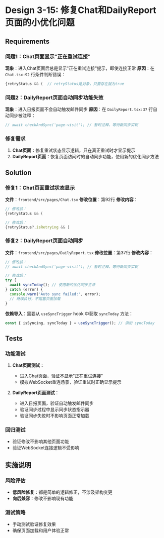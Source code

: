 # Design 3-15: 修复Chat和DailyReport页面的小优化问题

## Requirements

### 问题1：Chat页面显示"正在重试连接"
**现象**：进入Chat页面后总是显示"正在重试连接"提示，即使连接正常
**原因**：在 `Chat.tsx:92` 行条件判断错误：
```typescript
{retryStatus && (  // retryStatus是对象，只要存在就为true
```

### 问题2：DailyReport页面自动同步功能失效
**现象**：进入日报页面不会自动触发邮件同步
**原因**：在 `DailyReport.tsx:37` 行自动同步被注释：
```typescript
// await checkAndSync('page-visit'); // 暂时注释，等待新同步实现
```

### 修复需求
1. **Chat页面**：修复重试状态显示逻辑，只在真正重试时才显示提示
2. **DailyReport页面**：恢复页面访问时的自动同步功能，使用新的优化同步方法

## Solution

### 修复1：Chat页面重试状态显示
**文件**：`frontend/src/pages/Chat.tsx`
**修改位置**：第92行
**修改内容**：
```typescript
// 修改前：
{retryStatus && (

// 修改后：
{retryStatus?.isRetrying && (
```

### 修复2：DailyReport页面自动同步
**文件**：`frontend/src/pages/DailyReport.tsx`
**修改位置**：第37行
**修改内容**：
```typescript
// 修改前：
// await checkAndSync('page-visit'); // 暂时注释，等待新同步实现

// 修改后：
try {
  await syncToday(); // 使用新的优化同步方法
} catch (error) {
  console.warn('Auto sync failed:', error);
  // 继续执行，不阻塞页面加载
}
```

**依赖导入**：需要从 `useSyncTrigger` hook 中获取 `syncToday` 方法：
```typescript
const { isSyncing, syncToday } = useSyncTrigger(); // 添加 syncToday
```

## Tests

### 功能测试
1. **Chat页面测试**：
   - 进入Chat页面，验证不显示"正在重试连接"
   - 模拟WebSocket重连场景，验证重试时正确显示提示
   
2. **DailyReport页面测试**：
   - 进入日报页面，验证自动触发邮件同步
   - 验证同步过程中显示同步状态指示器
   - 验证同步失败时不影响页面正常加载

### 回归测试
- 验证修改不影响其他页面功能
- 验证WebSocket连接逻辑不受影响

## 实施说明

### 风险评估
- **低风险修复**：都是简单的逻辑修正，不涉及架构变更
- **向后兼容**：修改不影响现有功能

### 测试策略
- 手动测试验证修复效果
- 确保页面加载和用户体验正常